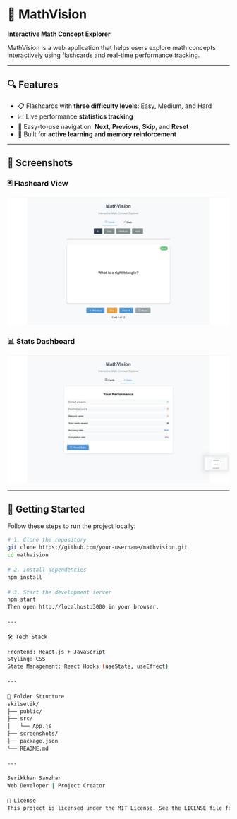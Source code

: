 # 📐 MathVision  
**Interactive Math Concept Explorer**

MathVision is a web application that helps users explore math concepts interactively using flashcards and real-time performance tracking.

---

## 🔍 Features

- 📋 Flashcards with **three difficulty levels**: Easy, Medium, and Hard  
- 📈 Live performance **statistics tracking**  
- 🔄 Easy-to-use navigation: **Next**, **Previous**, **Skip**, and **Reset**  
- 🧠 Built for **active learning and memory reinforcement**

---

## 📸 Screenshots

### 🃏 Flashcard View
<img src="./screenshots/card-view.png" alt="Flashcard View" width="600"/>

### 📊 Stats Dashboard
<img src="./screenshots/stats-view.png" alt="Stats View" width="600"/>

---

## 🚀 Getting Started

Follow these steps to run the project locally:

```bash
# 1. Clone the repository
git clone https://github.com/your-username/mathvision.git
cd mathvision

# 2. Install dependencies
npm install

# 3. Start the development server
npm start
Then open http://localhost:3000 in your browser.

---

🛠️ Tech Stack

Frontend: React.js + JavaScript
Styling: CSS
State Management: React Hooks (useState, useEffect)

---

📁 Folder Structure
skilsetik/
├── public/
├── src/
│   └── App.js
├── screenshots/          
├── package.json
└── README.md

---

Serikkhan Sanzhar
Web Developer | Project Creator

📄 License
This project is licensed under the MIT License. See the LICENSE file for more details.